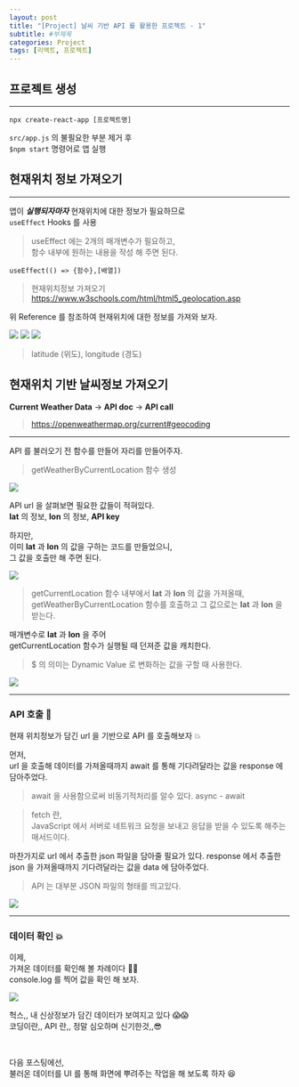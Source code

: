 ```yaml
---
layout: post
title: "[Project] 날씨 기반 API 를 활용한 프로젝트 - 1"
subtitle: #부제목
categories: Project
tags: [리액트, 프로젝트]
---
```


## 프로젝트 생성
---

```
npx create-react-app [프로젝트명]
```

`src/app.js` 의 불필요한 부분 제거 후 <br>
`$npm start` 명령어로 앱 실행

## 현재위치 정보 가져오기
---

앱이 ***실행되자마자*** 현재위치에 대한 정보가 필요하므로<br>
`useEffect` Hooks 를 사용

> useEffect 에는 2개의 매개변수가 필요하고,<br>
함수 내부에 원하는 내용을 작성 해 주면 된다.

```
useEffect(() => {함수},[배열])
```

> 현재위치정보 가져오기<br><https://www.w3schools.com/html/html5_geolocation.asp>

위 Reference 를 참조하여 현재위치에 대한 정보를 가져와 보자.

![](https://img1.daumcdn.net/thumb/R1280x0/?scode=mtistory2&fname=https%3A%2F%2Fblog.kakaocdn.net%2Fdn%2FcaLHbn%2FbtrXOkgeWpY%2FmK7czxOPoYR7TrIKeFpRhk%2Fimg.png)
![](https://img1.daumcdn.net/thumb/R1280x0/?scode=mtistory2&fname=https%3A%2F%2Fblog.kakaocdn.net%2Fdn%2FcSCbwB%2FbtrXOWMGe2V%2FWtKqwAVtvZxaKiF0pe7eKk%2Fimg.png)
![](https://img1.daumcdn.net/thumb/R1280x0/?scode=mtistory2&fname=https%3A%2F%2Fblog.kakaocdn.net%2Fdn%2FbKCgBn%2FbtrXOvV8sQT%2F6BkUJJzVbCCSq4XE87zua0%2Fimg.png)


> latitude (위도), longitude (경도)

## 현재위치 기반 날씨정보 가져오기
**Current Weather Data** -> **API doc** -> **API call**
> <https://openweathermap.org/current#geocoding>

---


API 를 불러오기 전 함수를 만들어 자리를 만들어주자.

> getWeatherByCurrentLocation 함수 생성

![](https://img1.daumcdn.net/thumb/R1280x0/?scode=mtistory2&fname=https%3A%2F%2Fblog.kakaocdn.net%2Fdn%2FWiQaz%2FbtrXK8HCSJR%2F2Y0hHt49wE6RNfPcFdRXV1%2Fimg.png)

API url 을 살펴보면 필요한 값들이 적혀있다.<br>
**lat** 의 정보, **lon** 의 정보, **API key**

하지만,<br>
이미 **lat** 과 **lon** 의 값을 구하는 코드를 만들었으니,<br>
그 값을 호출만 해 주면 된다.

![](https://img1.daumcdn.net/thumb/R1280x0/?scode=mtistory2&fname=https%3A%2F%2Fblog.kakaocdn.net%2Fdn%2FbX2TO4%2FbtrXPUnlwUv%2FePn8kysksXEhqQ8dzZhmw0%2Fimg.png)

> getCurrentLocation 함수 내부에서 **lat** 과 **lon** 의 값을 가져올때,<br>
getWeatherByCurrentLocation 함수를 호출하고 그 값으로는 **lat** 과 **lon** 을 받는다.

매개변수로 **lat** 과 **lon** 을 주어 <br>
getCurrentLocation 함수가 실행될 때 던져준 값을 캐치한다.<br>

> $ 의 의미는 Dynamic Value 로 변화하는 값을 구할 때 사용한다.

![](https://img1.daumcdn.net/thumb/R1280x0/?scode=mtistory2&fname=https%3A%2F%2Fblog.kakaocdn.net%2Fdn%2FbNpsTQ%2FbtrXPw72LAO%2FPDAk1SZB9rX8fdy2mKC0G0%2Fimg.png)


---
### API 호출 🔮
현재 위치정보가 담긴 url 을 기반으로 API 를 호출해보자 💥

먼저,<br>
url 을 호출해 데이터를 가져올때까지 await 를 통해 기다려달라는 값을 response 에 담아주었다.

> await 을 사용함으로써 비동기적처리를 알수 있다. async - await

> fetch 란, <br>
JavaScript 에서 서버로 네트워크 요청을 보내고 응답을 받을 수 있도록 해주는 매서드이다.

마찬가지로 url 에서 추출한 json 파일을 담아줄 필요가 있다.
response 에서 추출한 json 을 가져올때까지 기다려달라는 값을 data 에 담아주었다.

> API 는 대부분 JSON 파일의 형태를 띄고있다.

![](https://img1.daumcdn.net/thumb/R1280x0/?scode=mtistory2&fname=https%3A%2F%2Fblog.kakaocdn.net%2Fdn%2Fc2AdSO%2FbtrXK88KSSK%2FVNe6Fu1Nf4QI4taaFfkplK%2Fimg.png)


---
### 데이터 확인 💥
이제,<br>
가져온 데이터를 확인해 볼 차례이다 🙌🙌<br>
console.log 를 찍어 값을 확인 해 보자.

![](https://img1.daumcdn.net/thumb/R1280x0/?scode=mtistory2&fname=https%3A%2F%2Fblog.kakaocdn.net%2Fdn%2FFaGi1%2FbtrXLr1A89j%2FzUq1tCZ6ikeEUv0reKXbOk%2Fimg.png)


헉스,, 내 신상정보가 담긴 데이터가 보여지고 있다 😱😱 <br>
코딩이란,, API 란,, 정말 심오하며 신기한것,,😎<br>

<br>

다음 포스팅에선,<br>
불러온 데이터를 UI 를 통해 화면에 뿌려주는 작업을 해 보도록 하자 😆